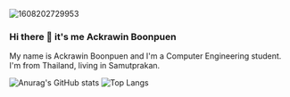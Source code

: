 ![1608202729953](https://user-images.githubusercontent.com/63220854/130407820-8e8dba4a-9c83-4c19-b6ee-904d86da28ee.jpg)
### Hi there 👋 it's me Ackrawin Boonpuen
My name is Ackrawin Boonpuen and I'm a Computer Engineering student. I'm from Thailand, living in Samutprakan.

![Anurag's GitHub stats](https://github-readme-stats.vercel.app/api?username=BXSS101&theme=dark)
![Top Langs](https://github-readme-stats.vercel.app/api/top-langs/?username=BXSS101&layout=compact&theme=dark&langs_count=8)

<!--
**BXSS101/BXSS101** is a ✨ _special_ ✨ repository because its `README.md` (this file) appears on your GitHub profile.

Here are some ideas to get you started:

- 🔭 I’m currently working on ...
- 🌱 I’m currently learning ...
- 👯 I’m looking to collaborate on ...
- 🤔 I’m looking for help with ...
- 💬 Ask me about ...
- 📫 How to reach me: ...
- 😄 Pronouns: ...
- ⚡ Fun fact: ...
-->
